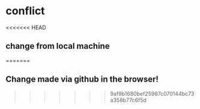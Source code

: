 # conflict

<<<<<<< HEAD
## change from local machine
=======
## Change made via github in the browser!
>>>>>>> 9af9b1680bef25987c070144bc73a358b77c6f5d
